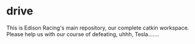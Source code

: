 # drive
This is Edison Racing's main repository, our complete catkin workspace. Please help us with our course of defeating, uhhh, Tesla.......
